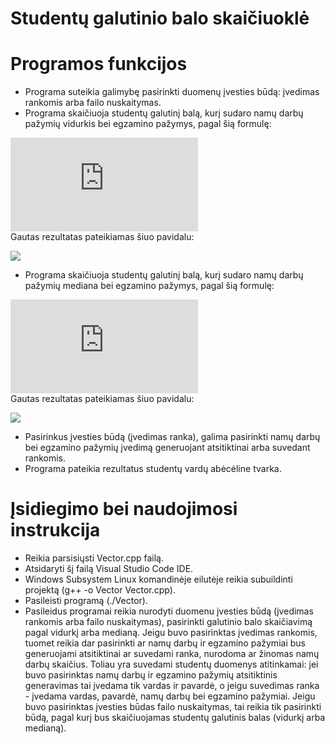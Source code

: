 # Studentų galutinio balo skaičiuoklė
# Programos funkcijos
* Programa suteikia galimybę pasirinkti duomenų įvesties būdą: įvedimas rankomis arba failo nuskaitymas.
* Programa skaičiuoja studentų galutinį balą, kurį sudaro namų darbų pažymių vidurkis bei egzamino pažymys, pagal šią formulę:

![](https://latex.codecogs.com/gif.latex?Galutinis%20%3D%200.4%20*%20vidurkis%20&plus;%200.6%20*%20egzaminas)<br />
Gautas rezultatas pateikiamas šiuo pavidalu:

![](https://user-images.githubusercontent.com/78591148/108546571-fd763780-72f1-11eb-83e8-d9cbd783415e.png)

* Programa skaičiuoja studentų galutinį balą, kurį sudaro namų darbų pažymių mediana bei egzamino pažymys, pagal šią formulę:

![](https://latex.codecogs.com/gif.latex?Galutinis%20%3D%200.4%20*%20mediana%20&plus;%200.6%20*%20egzaminas)<br />
Gautas rezultatas pateikiamas šiuo pavidalu:

![](https://user-images.githubusercontent.com/78591148/108546956-89885f00-72f2-11eb-982e-422914af023f.png)

* Pasirinkus įvesties būdą (įvedimas ranka), galima pasirinkti namų darbų bei egzamino pažymių įvedimą generuojant atsitiktinai arba suvedant rankomis.
* Programa pateikia rezultatus studentų vardų abėcėline tvarka.
# Įsidiegimo bei naudojimosi instrukcija
* Reikia parsisiųsti Vector.cpp failą.
* Atsidaryti šį failą Visual Studio Code IDE.
* Windows Subsystem Linux komandinėje eilutėje reikia subuildinti projektą (g++ -o Vector Vector.cpp).
* Pasileisti programą (./Vector).
* Pasileidus programai reikia nurodyti duomenu įvesties būdą (įvedimas rankomis arba failo nuskaitymas), pasirinkti galutinio balo skaičiavimą pagal vidurkį arba medianą. Jeigu buvo pasirinktas įvedimas rankomis, tuomet reikia dar pasirinkti ar namų darbų ir egzamino pažymiai bus generuojami atsitiktinai ar suvedami ranka, nurodoma ar žinomas namų darbų skaičius. Toliau yra suvedami studentų duomenys atitinkamai: jei buvo pasirinktas namų darbų ir egzamino pažymių atsitiktinis generavimas tai įvedama tik vardas ir pavardė, o jeigu suvedimas ranka - įvedama vardas, pavardė, namų darbų bei egzamino pažymiai. Jeigu buvo pasirinktas įvesties būdas failo nuskaitymas, tai reikia tik pasirinkti būdą, pagal kurį bus skaičiuojamas studentų galutinis balas (vidurkį arba medianą).
